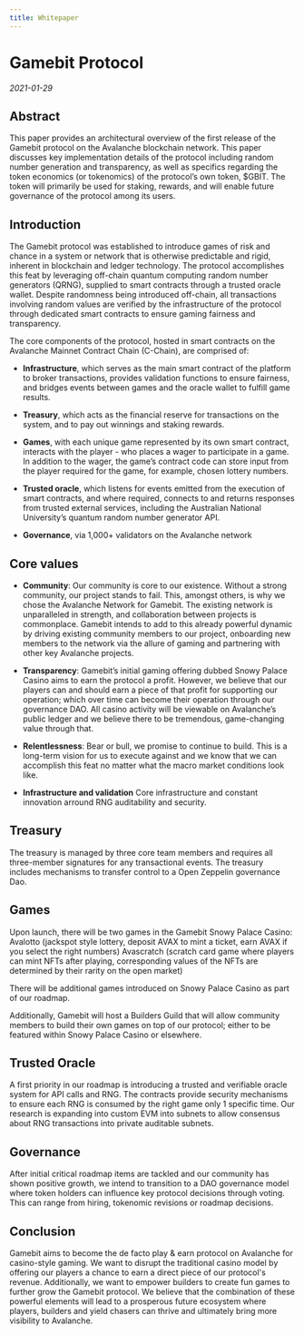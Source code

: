 ```yaml
---
title: Whitepaper
---
```

# Gamebit Protocol
_2021-01-29_
## Abstract

This paper provides an architectural overview of the first release of the Gamebit protocol on the Avalanche blockchain network. This paper discusses key implementation details of the protocol including random number generation and transparency, as well as specifics regarding the token economics (or tokenomics) of the protocol’s own token, $GBIT. The token will primarily be used for staking, rewards, and will enable future governance of the protocol among its users.

## Introduction

The Gamebit protocol was established to introduce games of risk and chance in a system or network that is otherwise predictable and rigid, inherent in blockchain and ledger technology. The protocol accomplishes this feat by leveraging off-chain quantum computing random number generators (QRNG), supplied to smart contracts through a trusted oracle wallet. Despite randomness being introduced off-chain, all transactions involving random values are verified by the infrastructure of the protocol through dedicated smart contracts to ensure gaming fairness and transparency.

The core components of the protocol, hosted in smart contracts on the Avalanche Mainnet Contract Chain (C-Chain), are comprised of:

- **Infrastructure**, which serves as the main smart contract of the platform to broker transactions, provides validation functions to ensure fairness, and bridges events between games and the oracle wallet to fulfill game results.

- **Treasury**, which acts as the financial reserve for transactions on the system, and to pay out winnings and staking rewards.

- **Games**, with each unique game represented by its own smart contract, interacts with the player - who places a wager to participate in a game. In addition to the wager, the game’s contract code can store input from the player required for the game, for example, chosen lottery numbers.

- **Trusted oracle**, which listens for events emitted from the execution of smart contracts, and where required, connects to and returns responses from trusted external services, including the Australian National University’s quantum random number generator API.

- **Governance**, via 1,000+ validators on the Avalanche network

## Core values

- **Community**: Our community is core to our existence. Without a strong community, our project stands to fail. This, amongst others, is why we chose the Avalanche Network for Gamebit. The existing network is unparalleled in strength, and collaboration between projects is commonplace. Gamebit intends to add to this already powerful dynamic by driving existing community members to our project, onboarding new members to the network via the allure of gaming and partnering with other key Avalanche projects.

- **Transparency**: Gamebit’s initial gaming offering dubbed Snowy Palace Casino aims to earn the protocol a profit. However, we believe that our players can and should earn a piece of that profit for supporting our operation; which over time can become their operation through our governance DAO. All casino activity will be viewable on Avalanche’s public ledger and we believe there to be tremendous, game-changing value through that.

- **Relentlessness**: Bear or bull, we promise to continue to build. This is a long-term vision for us to execute against and we know that we can accomplish this feat no matter what the macro market conditions look like.

- **Infrastructure and validation**
Core infrastructure and constant innovation arround RNG auditability and security.

## Treasury
The treasury is managed by three core team members and requires all three-member signatures for any transactional events. The treasury includes mechanisms to transfer control to a Open Zeppelin governance Dao.

## Games
Upon launch, there will be two games in the Gamebit Snowy Palace Casino:
Avalotto (jackspot style lottery, deposit AVAX to mint a ticket, earn AVAX if you select the right numbers)
Avascratch (scratch card game where players can mint NFTs after playing, corresponding values of the NFTs are determined by their rarity on the open market)

There will be additional games introduced on Snowy Palace Casino as part of our roadmap.

Additionally, Gamebit will host a Builders Guild that will allow community members to build their own games on top of our protocol; either to be featured within Snowy Palace Casino or elsewhere.

## Trusted Oracle
A first priority in our roadmap is introducing a trusted and verifiable oracle system for API calls and RNG. The contracts provide security mechanisms to ensure each RNG is consumed by the right game only 1 specific time. Our research is expanding into custom EVM into subnets to allow consensus about RNG transactions into private auditable subnets.
## Governance
After initial critical roadmap items are tackled and our community has shown positive growth, we intend to transition to a DAO governance model where token holders can influence key protocol decisions through voting. This can range from hiring, tokenomic revisions or roadmap decisions.

## Conclusion
Gamebit aims to become the de facto play & earn protocol on Avalanche for casino-style gaming. We want to disrupt the traditional casino model by offering our players a chance to earn a direct piece of our protocol's revenue. Additionally, we want to empower builders to create fun games to further grow the Gamebit protocol. We believe that the combination of these powerful elements will lead to a prosperous future ecosystem where players, builders and yield chasers can thrive and ultimately bring more visibility to Avalanche.